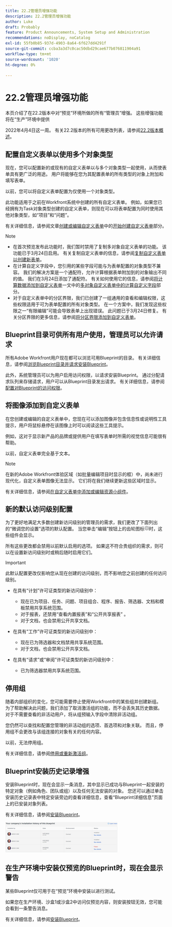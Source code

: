 ```yaml
---
title: 22.2管理员增强功能
description: 22.2管理员增强功能
author: Luke
draft: Probably
feature: Product Announcements, System Setup and Administration
recommendations: noDisplay, noCatalog
exl-id: 55fb0b85-937d-4903-8a64-6f627dd4291f
source-git-commit: ccba3a3d7c0cac50dbd29cae677b076811904a91
workflow-type: tm+mt
source-wordcount: '1020'
ht-degree: 0%

---
```


# 22.2管理员增强功能

本页介绍了在22.2版本中对“预览”环境所做的所有“管理员”增强。 这些增强功能将在“生产”环境中提供

<!--
<MadCap:conditionalText data-mc-conditions="QuicksilverOrClassic.Draft mode">
in January 2022
</MadCap:conditionalText>
-->

2022年4月4日这一周。 有关22.2版本的所有可用更改列表，请参阅[22.2版本概述](../../../product-announcements/product-releases/22.2-release-activity/22-2-release-overview.md)。

## 配置自定义表单以使用多个对象类型

现在，您可以配置新的或现有的自定义表单以与多个对象类型一起使用，从而使表单具有更广泛的用途。 用户将能够在您为其配置表单的所有类型的对象上附加和填写表单。

以前，您可以将自定义表单配置为仅使用一个对象类型。

此功能适用于之前在Workfront系统中创建的所有自定义表单。 例如，如果您已经拥有为Task对象类型创建的自定义表单，则现在可以将表单配置为同时使用其他对象类型，如“项目”和“问题”。

有关详细信息，请参阅文章[创建或编辑自定义表单](../../../administration-and-setup/customize-workfront/create-manage-custom-forms/create-or-edit-a-custom-form.md)中的[开始创建自定义表单](../../../administration-and-setup/customize-workfront/create-manage-custom-forms/create-or-edit-a-custom-form.md#start)部分。

>[!NOTE]
>
>* 在首次预览发布此功能时，我们暂时禁用了复制多对象自定义表单的功能。 该功能已于3月24日启用。 有关复制自定义表单的信息，请参阅[复制自定义表单以创建新表单](../../../administration-and-setup/customize-workfront/create-manage-custom-forms/copy-custom-form-to-create-a-new-one.md)。
>* 在计算自定义字段中，您引用的某些字段可能与为表单配置的对象类型不兼容。 我们的解决方案是一个通配符，允许计算根据表单附加到的对象输出不同的值。 我们在3月24日添加了通配符。 有关如何使用它的信息，请参阅[将计算数据添加到自定义表单](../../../administration-and-setup/customize-workfront/create-manage-custom-forms/add-calculated-data-to-custom-form.md)一文中的[多对象自定义表单中的计算自定义字段](../../../administration-and-setup/customize-workfront/create-manage-custom-forms/add-calculated-data-to-custom-form.md#calculat)部分。
>* 对于自定义表单中的分区界限，我们已创建了一组通用的查看和编辑权限，这些权限适用于可为表单配置的所有对象类型。 在一个方案中，我们发现这些权限之一“有限编辑”可能会导致表单上出现错误。 此问题已于3月24日修复。 有关分区界限的更多信息，请参阅[将分区界限添加到自定义表单](../../../administration-and-setup/customize-workfront/create-manage-custom-forms/add-a-section-break-to-a-custom-form.md)。
>

## Blueprint目录可供所有用户使用，管理员可以允许请求

所有Adobe Workfront用户现在都可以浏览可用Blueprint的目录。 有关详细信息，请参阅[浏览Blueprint目录并请求安装Blueprint](../../../administration-and-setup/blueprints/browse-catalog.md)。

此外，系统管理员可以为用户启用访问权限，以请求安装Blueprint。 通过分配请求队列来存储请求，用户可以从Blueprint目录发出请求。 有关详细信息，请参阅[配置对Blueprint的访问权限](../../../administration-and-setup/blueprints/configure-access-to-blueprints.md)。

## 将图像添加到自定义表单

在您创建或编辑的自定义表单中，您现在可以添加图像并包含信息性或说明性工具提示，用户将鼠标悬停在该图像上时可以阅读这些工具提示。

例如，这对于显示新产品的品牌或提供用户在填写表单时所需的视觉信息可能很有帮助。

以前，自定义表单完全基于文本。

>[!NOTE]
>
>在新的Adobe Workfront体验区域（如批量编辑项目时显示的框）中，尚未进行现代化，自定义表单图像无法显示。 它们将在我们继续更新这些区域时显示。

有关详细信息，请参阅[在自定义表单中添加或编辑资源小组件](../../../administration-and-setup/customize-workfront/create-manage-custom-forms/add-widget-or-edit-its-properties-in-a-custom-form.md)。

## 新的默认访问级别配置

为了更好地满足大多数创建新访问级别的管理员的需求，我们更改了下面列出的“微调您的设置”选项的默认配置。 当您单击“编辑”按钮上的齿轮图标![](assets/gear-icon-in-access-levels.png)时，这些组件会显示。

所有这些更改都会禁用以前默认启用的选项。 如果这不符合贵组织的需求，则可以在设置新访问级别时或稍后随时启用它们。

>[!IMPORTANT]
>
>此默认配置更改仅影响您从现在创建的访问级别，而不影响您之前创建的任何访问级别。

* 在具有“计划”许可证类型的新访问级别中：

   * 现在已为项目、任务、问题、项目组合、程序、报告、筛选器、文档和模板禁用共享系统范围。
   * 对于报表，还禁用“查看内置报表”和“公开共享报表” 。
   * 对于文档，也会禁用公开共享文档。

* 在具有“工作”许可证类型的新访问级别中：

   * 现在已为筛选器和文档禁用共享系统范围。
   * 对于文档，也会禁用公开共享文档。

* 在具有“请求”或“审阅”许可证类型的新访问级别中：

   * 已为筛选器禁用共享系统范围。

## 停用组

随着内部组织的变化，您可能需要停止使用Workfront中的某些组并创建新组。 为了帮助解决此问题，我们添加了取消激活组的功能，而不会丢失其历史数据。 对于不需要查看的非活动用户，将从组预输入字段中清除非活动组。

您仍然可以查找和配置您管理的非活动组的选项、首选项和对象关联。 而且，停用组不会更改与该组连接的对象有关的任何内容。

以前，无法停用组。

有关详细信息，请参阅[停用或重新激活组](../../../administration-and-setup/manage-groups/create-and-manage-groups/deactivate-or-reactivate-a-group.md)。

## Blueprint安装历史记录增强

安装Blueprint时，现在会显示一条消息，其中显示已成功与Blueprint一起安装的特定对象（例如角色、团队或组）以及任何无法安装的对象。 您还可以通过单击安装历史记录表中特定安装旁边的查看详细信息，查看“Blueprint详细信息”页面上的已安装对象列表。

有关详细信息，请参阅[安装Blueprint](../../../administration-and-setup/blueprints/blueprints-install.md)。

![](assets/blueprints-installation-history-350x95.png)

## 在生产环境中安装仅预览的Blueprint时，现在会显示警告

某些Blueprint仅可用于在“预览”环境中安装以进行测试。

如果您在生产环境、沙盒1或沙盒2中访问仅预览内容，则安装按钮无效，您可能会看到一条警告消息。

有关详细信息，请参阅[安装Blueprint](../../../administration-and-setup/blueprints/blueprints-install.md)。
